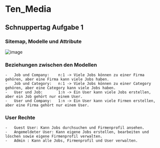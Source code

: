 # Ten_Media

## Schnuppertag Aufgabe 1



### Sitemap, Modelle und Attribute

![image](https://github.com/Rameshtim/Ten_Media/assets/123320243/7ea30cb6-5aab-4b28-b2ae-1a5aeb8087aa)


### Beziehungen zwischen den Modellen

	-	Job und Company: 	n:1 -> Viele Jobs können zu einer Firma gehören, aber eine Firma kann viele Jobs haben.
	-	Job und Category: 	n:1 -> Viele Jobs können zu einer Category gehören, aber eine Category kann viele Jobs haben.
	-	User und Job:		1:n -> Ein User kann viele Jobs erstellen, aber ein Job gehört nur einem User.
	-	User und Company:	1:n -> Ein User kann viele Firmen erstellen, aber eine Firma gehört nur einem User.


### User Rechte

	-	Guest User: Kann Jobs durchsuchen und Firmenprofil ansehen.
	-	Angemeldeter User: Kann eigene Jobs erstellen, bearbeiten und löschen sowie eigene Firmenprofil verwalten.
	-	Admin : Kann alle Jobs, Firmenprofil und User verwalten.